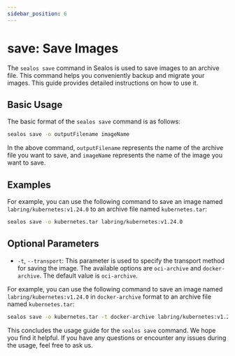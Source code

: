 ```yaml
---
sidebar_position: 6
---
```


# save: Save Images

The `sealos save` command in Sealos is used to save images to an archive file. This command helps you conveniently backup and migrate your images. This guide provides detailed instructions on how to use it.

## Basic Usage

The basic format of the `sealos save` command is as follows:

```bash
sealos save -o outputFilename imageName
```

In the above command, `outputFilename` represents the name of the archive file you want to save, and `imageName` represents the name of the image you want to save.

## Examples

For example, you can use the following command to save an image named `labring/kubernetes:v1.24.0` to an archive file named `kubernetes.tar`:

```bash
sealos save -o kubernetes.tar labring/kubernetes:v1.24.0
```

## Optional Parameters

- `-t`, `--transport`: This parameter is used to specify the transport method for saving the image. The available options are `oci-archive` and `docker-archive`. The default value is `oci-archive`.

For example, you can use the following command to save an image named `labring/kubernetes:v1.24.0` in `docker-archive` format to an archive file named `kubernetes.tar`:

```bash
sealos save -o kubernetes.tar -t docker-archive labring/kubernetes:v1.24.0
```

This concludes the usage guide for the `sealos save` command. We hope you find it helpful. If you have any questions or encounter any issues during the usage, feel free to ask us.
